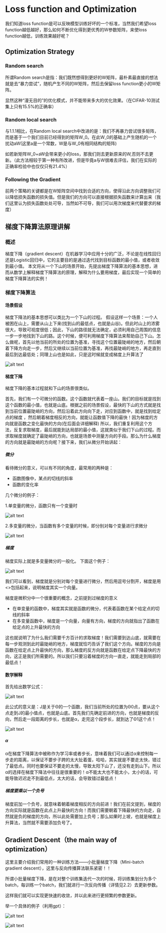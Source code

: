 # Loss function and Optimization

我们知道loss function是可以反映模型训练好坏的一个标准，当然我们希望loss function越低越好，那么如何不断优化得到更优秀的W参数矩阵，来使loss function越低，训练效果越好呢？

## Optimization Strategy

### Random search

所谓Random search是指：我们既然想得到更好的W矩阵，最朴素最直接的想法就是去“暴力尝试”，随机产生不同的W矩阵，然后去保留loss function更小的W矩阵。

显然这种“漫无目的”的优化模式，并不能带来多大的优化效果。（在CIFAR-10测试集上只有15.5%的正确率）

### Random local search

与1.1.1相比，在Random local search中改进的是：我们不再暴力尝试很多矩阵，而是基于一个我们目前已经得到的矩阵W_0。在此W_0的基础上产生随机的一个扰动aW(这里a是一个常数，W是与W_0有相同结构的矩阵)

如若新矩阵W_0+aW会带来更小的loss，那我们则去更新原来的W,否则不去更新。（此方法相较于第一种有所改进，但是毕竟a与W很难去评估，我们在实际的正确率检验中也仅仅只有21.4%）

### Following the Gradient

前两个策略的关键都是在W矩阵空间中找到合适的方向，使得沿此方向调整我们可以降低损失函数的损失值。但是我们的方向可以直接根据损失函数来计算出来（我们这里认为损失函数处处可导，当然如不可导，我们可以用次梯度来代替要求的梯度）

## 梯度下降算法原理讲解

### 概述

梯度下降（gradient descent）在机器学习中应用十分的广泛，不论是在线性回归还是Logistic回归中，它的主要目的是通过迭代找到目标函数的最小值，或者收敛到最小值。
本文将从一个下山的场景开始，先提出梯度下降算法的基本思想，进而从数学上解释梯度下降算法的原理，解释为什么要用梯度，最后实现一个简单的梯度下降算法的实例！

### 梯度下降算法

####  场景假设

梯度下降法的基本思想可以类比为一个下山的过程。
假设这样一个场景：一个人被困在山上，需要从山上下来(找到山的最低点，也就是山谷)。但此时山上的浓雾很大，导致可视度很低；因此，下山的路径就无法确定，必须利用自己周围的信息一步一步地找到下山的路。这个时候，便可利用梯度下降算法来帮助自己下山。怎么做呢，首先以他当前的所处的位置为基准，寻找这个位置最陡峭的地方，然后朝着下降方向走一步，然后又继续以当前位置为基准，再找最陡峭的地方，再走直到最后到达最低处；同理上山也是如此，只是这时候就变成梯度上升算法了

![alt text](Optimization/image.png)

#### 梯度下降

梯度下降的基本过程就和下山的场景很类似。

首先，我们有一个可微分的函数。这个函数就代表着一座山。我们的目标就是找到这个函数的最小值，也就是山底。根据之前的场景假设，最快的下山的方式就是找到当前位置最陡峭的方向，然后沿着此方向向下走，对应到函数中，就是找到给定点的梯度 ，然后朝着梯度相反的方向，就能让函数值下降的最快！因为梯度的方向就是函数之变化最快的方向(在后面会详细解释)
所以，我们重复利用这个方法，反复求取梯度，最后就能到达局部的最小值，这就类似于我们下山的过程。而求取梯度就确定了最陡峭的方向，也就是场景中测量方向的手段。那么为什么梯度的方向就是最陡峭的方向呢？接下来，我们从微分开始讲起：

##### 微分

看待微分的意义，可以有不同的角度，最常用的两种是：

+ 函数图像中，某点的切线的斜率
+ 函数的变化率

几个微分的例子：

1.单变量的微分，函数只有一个变量时

![alt text](Optimization/image-1.png)

2.多变量的微分，当函数有多个变量的时候，即分别对每个变量进行求微分

![alt text](Optimization/image-2.png)

##### 梯度

梯度实际上就是多变量微分的一般化。
下面这个例子：

![alt text](Optimization/image-3.png)

我们可以看到，梯度就是分别对每个变量进行微分，然后用逗号分割开，梯度是用<>包括起来，说明梯度其实一个向量。

梯度是微积分中一个很重要的概念，之前提到过梯度的意义

+ 在单变量的函数中，梯度其实就是函数的微分，代表着函数在某个给定点的切线的斜率
+ 在多变量函数中，梯度是一个向量，向量有方向，梯度的方向就指出了函数在给定点的上升最快的方向

这也就说明了为什么我们需要千方百计的求取梯度！我们需要到达山底，就需要在每一步观测到此时最陡峭的地方，梯度就恰巧告诉了我们这个方向。梯度的方向是函数在给定点上升最快的方向，那么梯度的反方向就是函数在给定点下降最快的方向，这正是我们所需要的。所以我们只要沿着梯度的方向一直走，就能走到局部的最低点！

#### 数学解释

首先给出数学公式：

![alt text](Optimization/image-4.png)

此公式的意义是：J是关于Θ的一个函数，我们当前所处的位置为Θ0点，要从这个点走到J的最小值点，也就是山底。首先我们先确定前进的方向，也就是梯度的反向，然后走一段距离的步长，也就是α，走完这个段步长，就到达了Θ1这个点！

![alt text](Optimization/image-5.png)

#####  α

α在梯度下降算法中被称作为学习率或者步长，意味着我们可以通过α来控制每一步走的距离，以保证不要步子跨的太大扯着蛋，哈哈，其实就是不要走太快，错过了最低点。同时也要保证不要走的太慢，导致太阳下山了，还没有走到山下。所以α的选择在梯度下降法中往往是很重要的！α不能太大也不能太小，太小的话，可能导致迟迟走不到最低点，太大的话，会导致错过最低点！

##### 梯度要乘以一个负号

梯度前加一个负号，就意味着朝着梯度相反的方向前进！我们在前文提到，梯度的方向实际就是函数在此点上升最快的方向！而我们需要朝着下降最快的方向走，自然就是负的梯度的方向，所以此处需要加上负号；那么如果时上坡，也就是梯度上升算法，当然就不需要添加负号了。

## Gradient Descent（the main way of optimization）

这里主要介绍我们常用的一种训练方法——小批量梯度下降（Mini-batch gradient descent），这里与反向传播算法联系紧密！！

所谓小批量梯度下降，是在对整个训练集迭代一次的时候，将训练集划分为多个batch，每训练一个batch，我们就进行一次反向传播（详情见2.2）去更新参数。

这样我们就可以实现更快速的收敛，并以此来进行更频繁的参数更新。

举一个具体的例子（利用gpt）：

![alt text](Optimization/image-6.png)

![alt text](Optimization/image-7.png)